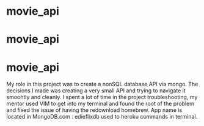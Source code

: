 # movie_api
# movie_api
# movie_api
My role in this project was to create a nonSQL database API via mongo. 
The decisions I made was creating a very small API and trying to navigate it smoohtly and cleanly. 
I spent a lot of time in the project troubleshooting, my mentor used VIM to get into my terminal and found the root of the problem and fixed the issue of having the redownload homebrew. 
App name is located in MongoDB.com : edieflixdb used to heroku commands in terminal.
